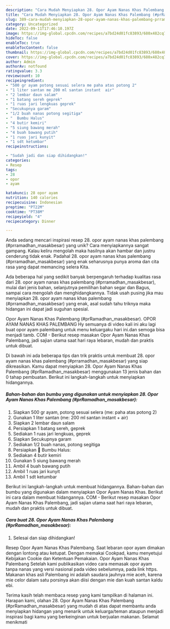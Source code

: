 ```yaml
---
description: "Cara Mudah Menyiapkan 28. Opor Ayam Nanas Khas Palembang (#prRamadhan_masakbesar) yang Bisa Manjain Lidah"
title: "Cara Mudah Menyiapkan 28. Opor Ayam Nanas Khas Palembang (#prRamadhan_masakbesar) yang Bisa Manjain Lidah"
slug: 389-cara-mudah-menyiapkan-28-opor-ayam-nanas-khas-palembang-prramadhan-masakbesar-yang-bisa-manjain-lidah
category: Uncategorized
date: 2022-09-11T17:46:10.197Z
image: https://img-global.cpcdn.com/recipes/a7bd24d01fc83893/680x482cq70/28-opor-ayam-nanas-khas-palembang-prramadhan_masakbesar-foto-resep-utama.jpg
hideToc: false
enableToc: true
enableTocContent: false
thumbnail: https://img-global.cpcdn.com/recipes/a7bd24d01fc83893/680x482cq70/28-opor-ayam-nanas-khas-palembang-prramadhan_masakbesar-foto-resep-utama.jpg
cover: https://img-global.cpcdn.com/recipes/a7bd24d01fc83893/680x482cq70/28-opor-ayam-nanas-khas-palembang-prramadhan_masakbesar-foto-resep-utama.jpg
author: Admin
authorAv: notfound
ratingvalue: 3.3
reviewcount: 10
recipeingredient:
- "500 gr ayam potong sesuai selera me paha atas potong 2"
- "1 liter santan me 200 ml santan instant  air"
- "2 lembar daun salam"
- "1 batang sereh geprek"
- "1 ruas jari lengkuas geprek"
- "Secukupnya garam"
- "1/2 buah nanas potong segitiga"
- "  Bumbu Halus"
- "4 butir kemiri"
- "5 siung bawang merah"
- "4 buah bawang putih"
- "1 ruas jari kunyit"
- "1 sdt ketumbar"
recipeinstructions:

- "Sudah jadi dan siap dihidangkan!"
categories:
- Resep
tags:
- 28
- opor
- ayam

katakunci: 28 opor ayam 
nutrition: 140 calories
recipecuisine: Indonesian
preptime: "PT22M"
cooktime: "PT38M"
recipeyield: "4"
recipecategory: Dinner

---
```





Anda sedang mencari inspirasi resep 28. opor ayam nanas khas palembang (#prramadhan_masakbesar) yang unik? Cara menyiapkannya sangat gampang. Kalau keliru mengolah maka hasilnya akan hambar dan justru cenderung tidak enak. Padahal 28. opor ayam nanas khas palembang (#prramadhan_masakbesar) yang enak seharusnya punya aroma dan cita rasa yang dapat memancing selera Kita.





Ada beberapa hal yang sedikit banyak berpengaruh terhadap kualitas rasa dari 28. opor ayam nanas khas palembang (#prramadhan_masakbesar), mulai dari jenis bahan, selanjutnya pemilihan bahan segar dan Bagus, sampai cara mengolah dan menghidangkannya. Tidak usah pusing jika mau menyiapkan 28. opor ayam nanas khas palembang (#prramadhan_masakbesar) yang enak,      asal sudah tahu triknya maka hidangan ini dapat jadi suguhan spesial.














Opor Ayam Nanas Khas Palembang (#prRamadhan_masakbesar). OPOR AYAM NANAS KHAS PALEMBANG Hy semuanya di video kali ini aku lagi buat opor ayam palembang untuk menu keluargaku hari ini.dan semoga bisa menjadi tamb. COM - Berikut resep masakan Opor Ayam Nanas Khas Palembang, jadi sajian utama saat hari raya lebaran, mudah dan praktis untuk dibuat.






Di bawah ini ada beberapa tips dan trik praktis untuk membuat 28. opor ayam nanas khas palembang (#prramadhan_masakbesar) yang siap dikreasikan. Kamu dapat menyiapkan 28. Opor Ayam Nanas Khas Palembang (#prRamadhan_masakbesar) menggunakan 13 jenis bahan dan 0 tahap pembuatan. Berikut ini langkah-langkah untuk menyiapkan hidangannya.

<!--inarticleads1-->

##### Bahan-bahan dan bumbu yang digunakan untuk menyiapkan 28. Opor Ayam Nanas Khas Palembang (#prRamadhan_masakbesar):

1. Siapkan 500 gr ayam, potong sesuai selera (me: paha atas potong 2)
1. Gunakan 1 liter santan (me: 200 ml santan instant + air)
1. Siapkan 2 lembar daun salam
1. Persiapkan 1 batang sereh, geprek
1. Sediakan 1 ruas jari lengkuas, geprek
1. Siapkan Secukupnya garam
1. Sediakan 1/2 buah nanas, potong segitiga
1. Persiapkan  🐔 Bumbu Halus:
1. Sediakan 4 butir kemiri
1. Gunakan 5 siung bawang merah
1. Ambil 4 buah bawang putih
1. Ambil 1 ruas jari kunyit
1. Ambil 1 sdt ketumbar


Berikut ini langkah-langkah untuk membuat hidangannya. Bahan-bahan dan bumbu yang digunakan dalam menyiapkan Opor Ayam Nanas Khas. Berikut ini cara dalam membuat hidangannya. COM - Berikut resep masakan Opor Ayam Nanas Khas Palembang, jadi sajian utama saat hari raya lebaran, mudah dan praktis untuk dibuat. 

<!--inarticleads2-->

##### Cara buat 28. Opor Ayam Nanas Khas Palembang (#prRamadhan_masakbesar):


1. Selesai dan siap dihidangkan!

Resep Opor Ayam Nanas Khas Palembang. Saat lebaran opor ayam dimakan dengan lontong atau ketupat. Dengan memakai Cookpad, kamu menyetujui Kebijakan Cookie dan Ketentuan Pemakaian. Opor Ayam Nanas Khas Palembang Setelah kami publikasikan video cara memasak opor ayam tanpa nanas yang versi nasional pada video sebelumnya, pada link https. Makanan khas asli Palembang ini adalah saudara jauhnya mie aceh, karena mie celor dalam satu porsinya akan diisi dengan mie dan kuah santan kaldu ebi. 

Terima kasih telah membaca resep yang kami tampilkan di halaman ini. Harapan kami, olahan 28. Opor Ayam Nanas Khas Palembang (#prRamadhan_masakbesar) yang mudah di atas dapat membantu anda menyiapkan hidangan yang menarik untuk keluarga/teman ataupun menjadi inspirasi bagi kamu yang berkeinginan untuk berjualan makanan. Selamat menikmati
